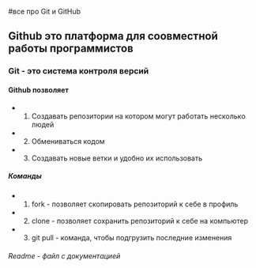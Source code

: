 #все про Git и GitHub
## Github это платформа для соовместной работы программистов 
### Git - это система контроля версий 
#### Github позволяет 
- 1. Создавать репозитории на котором могут работать несколько людей
- 2. Обмениваться кодом
- 3. Создавать новые ветки и удобно их использовать
##### Команды 
- 1. fork - позволяет скопировать репозиторий к себе в профиль
- 2. clone - позволяет сохранить репозиторий к себе на компьютер
- 3. git pull - команда, чтобы подгрузить последние изменения 
###### Readme - файл с документацией
